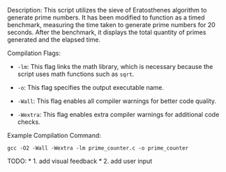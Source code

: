 

Description:
This script utilizes the sieve of Eratosthenes algorithm to generate prime numbers. It has been modified to function as a timed benchmark, measuring the time taken to generate prime numbers for 20 seconds. After the benchmark, it displays the total quantity of primes generated and the elapsed time.

Compilation Flags:
- `-lm`: This flag links the math library, which is necessary because the script uses math functions such as `sqrt`.

- `-o`: This flag specifies the output executable name.
- `-Wall`: This flag enables all compiler warnings for better code quality.
- `-Wextra`: This flag enables extra compiler warnings for additional code checks.

Example Compilation Command:
```
gcc -O2 -Wall -Wextra -lm prime_counter.c -o prime_counter
```

TODO: * 1. add visual feedback
      * 2. add user input
